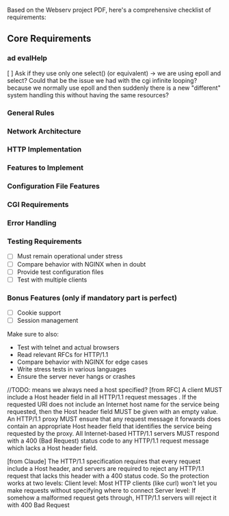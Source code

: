 Based on the Webserv project PDF, here's a comprehensive checklist of requirements:

## Core Requirements

### ad evalHelp
[ ] Ask if they use only one select() (or equivalent) -> we are using epoll and select?
    Could that be the issue we had with the cgi infinite looping? because we normally use epoll and then suddenly there is a new "different" system handling this without having the same resources?

### General Rules
<!-- - [ ] Code must be C++98 compliant (-std=c++98 flag) &#x2611; -->
<!-- - [ ] Must compile with flags: -Wall -Wextra -Werror &#x2611; -->
<!-- - [ ] Makefile must include: $(NAME), all, clean, fclean, re &#x2611; -->
<!-- - [ ] No external libraries or Boost allowed &#x2611; -->
<!-- - [ ] Program must never crash or exit unexpectedly &#x2611; -->
<!-- - [ ] No memory leaks &#x2611; -->

### Network Architecture
<!-- - [ ] Must use non-blocking sockets &#x2611; -->
<!-- - [ ] Use only 1 poll() (or equivalent like select, epoll, kqueue) for ALL I/O operations &#x2611; -->
<!-- - [ ] poll() must monitor both reading and writing &#x2611; -->
<!-- - [ ] Never perform read/write without going through poll() &#x2611; -->
<!-- - [ ] Cannot check errno after read/write operations &#x2611; -->
<!-- - [ ] Server must accept an optional configuration file argument &#x2611; -->

### HTTP Implementation
<!-- - [ ] Support GET, POST, and DELETE methods &#x2611; -->
<!-- - [ ] Accurate HTTP response status codes &#x2611; -->
<!-- - [ ] Serve fully static websites &#x2611; -->
<!-- - [ ] Handle file uploads &#x2611; -->
<!-- - [ ] Default error pages if none provided &#x2611; -->
<!-- - [ ] Compatible with standard web browsers &#x2611; -->
<!-- - [ ] Listen on multiple ports (configured) &#x2611; -->
<!-- - [ ] Handle multiple clients simultaneously &#x2611; -->
<!-- - [ ] Clients should never hang indefinitely &#x2611; -->

### Features to Implement
<!-- - [ ] Parse and validate HTTP requests &#x2611; -->
<!-- - [ ] Serve static files with correct MIME types &#x2611; -->
<!-- - [ ] Handle multipart/form-data uploads &#x2611; -->
<!-- - [ ] Directory listing (if enabled in config) &#x2611; -->
<!-- - [ ] HTTP redirects &#x2611; -->
<!-- - [ ] Client body size limits &#x2611; -->
<!-- - [ ] CGI execution (at least PHP or Python) &#x2611; -->
<!-- - [ ] Proper CGI environment variables &#x2611; -->
<!-- - [ ] Handle chunked requests for CGI &#x2611; -->

### Configuration File Features
<!-- - [ ] Configure port and host for each server &#x2611; -->
<!-- - [ ] Set server_names &#x2611; -->
<!-- - [ ] Default server for host:port &#x2611; -->
<!-- - [ ] Custom error pages &#x2611; -->
<!-- - [ ] Client body size limits &#x2611; -->
<!-- - [ ] Route configuration with: -->
 <!-- - [ ] Accepted HTTP methods per route &#x2611; -->
  <!-- - [ ] HTTP redirects &#x2611; -->
  <!-- - [ ] Root directory/file location &#x2611; -->
  <!-- - [ ] Directory listing enable/disable &#x2611; -->
  <!-- - [ ] Default file for directories -->
  <!-- - [ ] CGI execution based on file extension &#x2611; -->
  <!-- - [ ] Upload location configuration &#x2611;  -->

### CGI Requirements
<!-- - [ ] Execute CGI with file as first argument &#x2611; -->
<!-- - [ ] Run CGI in correct directory &#x2611; -->
<!-- - [ ] Pass full path as PATH_INFO &#x2611; -->
<!-- - [ ] Handle chunked requests (unchunk before CGI) &#x2611; -->
<!-- - [ ] Handle CGI output (chunked responses) &#x2611; -->
<!-- - [ ] Fork only for CGI execution &#x2611; -->
<!-- - [ ] Support at least one CGI interpreter (PHP/Python) &#x2611; -->

### Error Handling
<!-- - [ ] Proper error responses with status codes &#x2611; -->
<!-- - [ ] Default error pages &#x2611; -->
<!-- - [ ] Handle malformed requests &#x2611; -->
<!-- - [ ] Handle file not found &#x2611; -->
<!-- - [ ] Handle permission errors &#x2611; -->
<!-- - [ ] Handle CGI errors &#x2611; -->

### Testing Requirements
- [ ] Must remain operational under stress
- [ ] Compare behavior with NGINX when in doubt
- [ ] Provide test configuration files
- [ ] Test with multiple clients
<!-- - [ ] Test with different browsers &#x2611; -->

### Bonus Features (only if mandatory part is perfect)
- [ ] Cookie support
- [ ] Session management
<!-- - [ ] Multiple CGI interpreters &#x2611; -->

Make sure to also:
- Test with telnet and actual browsers
- Read relevant RFCs for HTTP/1.1
- Compare behavior with NGINX for edge cases
- Write stress tests in various languages
- Ensure the server never hangs or crashes

//TODO: means we always need a host specified?
   [from RFC] A client MUST include a Host header field in all HTTP/1.1 request
   messages . If the requested URI does not include an Internet host
   name for the service being requested, then the Host header field MUST
   be given with an empty value. An HTTP/1.1 proxy MUST ensure that any
   request message it forwards does contain an appropriate Host header
   field that identifies the service being requested by the proxy. All
   Internet-based HTTP/1.1 servers MUST respond with a 400 (Bad Request)
   status code to any HTTP/1.1 request message which lacks a Host header
   field.

   [from Claude] The HTTP/1.1 specification requires that every request include a Host header, and servers are required to reject any HTTP/1.1 request that lacks this header with a 400 status code.
   So the protection works at two levels:
   Client level: Most HTTP clients (like curl) won't let you make requests without specifying where to connect
   Server level: If somehow a malformed request gets through, HTTP/1.1 servers will reject it with 400 Bad Request